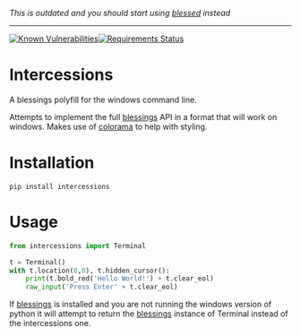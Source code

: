 *This is outdated and you should start using [blessed](https://pypi.python.org/pypi/blessed/) instead*

---

[![Known Vulnerabilities](https://snyk.io/test/github/eeems/intercessions/badge.svg)](https://snyk.io/test/github/eeems/intercessions)[![Requirements Status](https://requires.io/github/Eeems/intercessions/requirements.svg?branch=master)](https://requires.io/github/Eeems/intercessions/requirements/?branch=master)

# Intercessions

A blessings polyfill for the windows command line.

Attempts to implement the full [blessings](https://pypi.python.org/pypi/blessings/) API in a format that will work on windows. Makes use of [colorama](https://pypi.python.org/pypi/colorama) to help with styling.

# Installation
``pip install intercessions``

# Usage
```python
from intercessions import Terminal

t = Terminal()
with t.location(0,0), t.hidden_cursor():
    print(t.bold_red('Hello World!') + t.clear_eol)
    raw_input('Press Enter' + t.clear_eol)

```

If [blessings](https://pypi.python.org/pypi/blessings/) is installed and you are not running the windows version of python it will attempt to return the [blessings](https://pypi.python.org/pypi/blessings/) instance of Terminal instead of the intercessions one.
